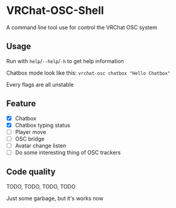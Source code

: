 # VRChat-OSC-Shell

A command line tool use for control the VRChat OSC system

## Usage

Run with `help`/`--help`/`-h` to get help information

Chatbox mode look like this: `vrchat-osc chatbox "Hello Chatbox"`

Every flags are all unstable

## Feature

- [x] Chatbox
- [x] Chatbox typing status
- [ ] Player move
- [ ] OSC bridge
- [ ] Avatar change listen
- [ ] Do some interesting thing of OSC trackers

## Code quality

TODO, TODO, TODO, TODO

Just some garbage, but it's works now
